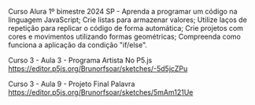 Curso Alura 1º bimestre 2024 SP - 
Aprenda a programar um código na linguagem JavaScript;
Crie listas para armazenar valores;
Utilize laços de repetição para replicar o código de forma automática;
Crie projetos com cores e movimentos utilizando formas geométricas;
Compreenda como funciona a aplicação da condição "if/else".


Curso 3 - Aula 3 - Programa Artista No P5.js
https://editor.p5js.org/Brunorfsoar/sketches/-5d5jcZPu

Curso 3 - Aula 9 - Projeto Final Palavra
https://editor.p5js.org/Brunorfsoar/sketches/5mAm121Ue

